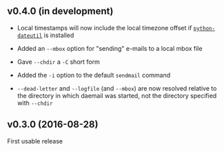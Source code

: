 v0.4.0 (in development)
-----------------------
- Local timestamps will now include the local timezone offset if
  [`python-dateutil`](https://dateutil.readthedocs.io) is installed

- Added an `--mbox` option for "sending" e-mails to a local mbox file

- Gave `--chdir` a `-C` short form

- Added the `-i` option to the default `sendmail` command

- `--dead-letter` and `--logfile` (and `--mbox`) are now resolved relative to
  the directory in which daemail was started, not the directory specified with
  `--chdir`


v0.3.0 (2016-08-28)
-------------------
First usable release
